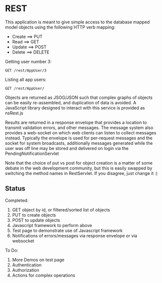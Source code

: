 # REST

This application is meant to give simple access to the database mapped model objects using
the following HTTP verb mapping:

* Create ==> PUT
* Read ==> GET
* Update ==> POST
* Delete ==> DELETE

Getting user number 3:

    GET /rest/AppUser/3

Listing all app users:

    GET /rest/AppUser/

Objects are returned as JSOG/JSON such that complex graphs of objects can be easily
re-assembled, and duplication of data is avoided. A JavaScript library designed to
interact with this service is provided as nsRest.js

Results are returned in a response envelope that provides a location to transmit
validation errors, and other messages. The message system also provides a web-socket
on which web clients can listen to collect messages instead. Typically the envelope is
used for per-request messages and the socket for system broadcasts, additionally messages
generated while the user was off line may be stored and delivered on login via the
PendingNotificationServlet

Note that the choice of put vs post for object creation is a matter of some debate
in the web development community, but this is easily swapped by switching the method 
names in RestServlet. If you disagree, just change it :)

## Status

Completed:
1. GET object by id, or filtered/sorted list of objects
1. PUT to create objects 
1. POST to update objects 
1. Javascript framework to perform above
1. Test page to demonstrate use of Javascript framework 
1. Notifications of errors/messages via response envelope or via websocket

To Do:
1. More Demos on test page
1. Authentication
1. Authorization 
1. Actions for complex operations